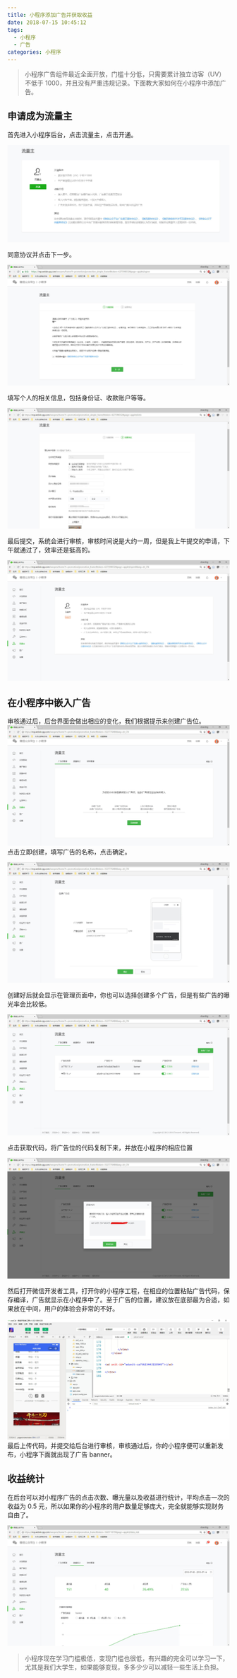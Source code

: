 ```yaml
---
title: 小程序添加广告并获取收益
date: 2018-07-15 10:45:12
tags:
  - 小程序
  - 广告
categories: 小程序
---
```




> 小程序广告组件最近全面开放，门槛十分低，只需要累计独立访客（UV）不低于 1000，并且没有严重违规记录。下面教大家如何在小程序中添加广告。

## 申请成为流量主
首先进入小程序后台，点击流量主，点击开通。

![](https://raw.githubusercontent.com/Mayandev/mayandev_blog_image/master/blog/mp-add-banner-ad-1.jpeg)




同意协议并点击下一步。

![](https://raw.githubusercontent.com/Mayandev/mayandev_blog_image/master/blog/mp-add-banner-ad-2.jpeg)


填写个人的相关信息，包括身份证、收款账户等等。

![](https://raw.githubusercontent.com/Mayandev/mayandev_blog_image/master/blog/mp-add-banner-ad-3.jpeg)

最后提交，系统会进行审核，审核时间说是大约一周，但是我上午提交的申请，下午就通过了，效率还是挺高的。

![](https://raw.githubusercontent.com/Mayandev/mayandev_blog_image/master/blog/mp-add-banner-ad-4.jpeg)

## 在小程序中嵌入广告

审核通过后，后台界面会做出相应的变化，我们根据提示来创建广告位。
![](https://raw.githubusercontent.com/Mayandev/mayandev_blog_image/master/blog/mp-add-banner-ad-5.jpeg)
点击立即创建，填写广告的名称，点击确定。

![](https://raw.githubusercontent.com/Mayandev/mayandev_blog_image/master/blog/mp-add-banner-ad-6.jpeg)

创建好后就会显示在管理页面中，你也可以选择创建多个广告，但是有些广告的曝光率会比较低。

![](https://raw.githubusercontent.com/Mayandev/mayandev_blog_image/master/blog/mp-add-banner-ad-7.jpeg)

点击获取代码，将广告位的代码复制下来，并放在小程序的相应位置

![](https://raw.githubusercontent.com/Mayandev/mayandev_blog_image/master/blog/mp-add-banner-ad-8.jpeg)

然后打开微信开发者工具，打开你的小程序工程，在相应的位置粘贴广告代码，保存编译，广告就显示在小程序中了。至于广告的位置，建议放在底部最为合适，如果放在中间，用户的体验会非常的不好。

![](https://raw.githubusercontent.com/Mayandev/mayandev_blog_image/master/blog/mp-add-banner-ad-9.jpeg)
最后上传代码，并提交给后台进行审核，审核通过后，你的小程序便可以重新发布，小程序下面就出现了广告 banner。



## 收益统计
在后台可以对小程序广告的点击次数、曝光量以及收益进行统计，平均点击一次的收益为 0.5 元，所以如果你的小程序的用户数量足够庞大，完全就能够实现财务自由了。

![](https://raw.githubusercontent.com/Mayandev/mayandev_blog_image/master/blog/mp-add-banner-ad-10.jpeg)


> 小程序现在学习门槛极低，变现门槛也很低，有兴趣的完全可以学习一下，尤其是我们大学生，如果能够变现，多多少少可以减轻一些生活上负担。